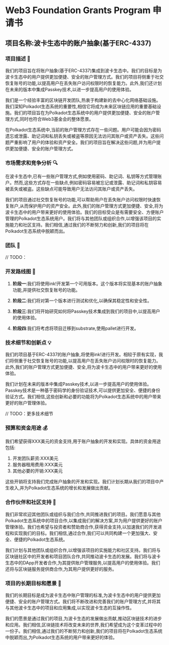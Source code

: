 # Web3 Foundation Grants Program 申请书

## 项目名称:波卡生态中的账户抽象(基于ERC-4337)

### 项目描述 📄

我们的项目旨在将账户抽象(基于ERC-4337)集成到波卡生态中。我们的目标是为波卡生态中的用户提供更加便捷、安全的账户管理方式。我们的项目将侧重于社交恢复账号的功能,以提高用户在丢失账户访问权限时的恢复能力。此外,我们还计划在未来的版本中集成Passkey技术,以进一步提高用户的使用体验。

我们是一个经验丰富的区块链开发团队,热衷于构建新的去中心化网络基础设施。我们深知Polkadot生态系统的重要性,相信它将成为未来区块链应用的重要基础设施。我们的项目旨在为Polkadot生态系统中的用户提供更加便捷、安全的账户管理方式,同时也符合Web3基金会的整体愿景。  
  
在Polkadot生态系统中,当前的账户管理方式存在一些问题。用户可能会因为密码遗忘或泄露、助记词和私钥丢失或被盗等原因无法访问其账户或资产丢失。这些问题严重影响了用户的体验和资产安全。我们的项目旨在解决这些问题,并为用户提供更加便捷、安全的账户管理方式。

### 市场需求和竞争分析 🔍

在波卡生态中,已有一些账户管理方式,例如使用密码、助记词、私钥等方式管理账户。然而,这些方式存在一些缺点,例如密码容易被忘记或泄露、助记词和私钥容易被丢失或被盗。这些缺点可能导致用户无法访问其账户或资产丢失。  

我们的项目通过社交恢复账号的功能,可以帮助用户在丢失账户访问权限时快速恢复账户,从而保护用户的资产安全。此外,我们的账户管理方式更加便捷、安全,将为波卡生态中的用户带来更好的使用体验。我们的目标受众是有需要安全、方便账户管理的Polkadot生态系统用户。我们将与其他团队或组织合作,以增强该项目的实施能力和社区支持。我们相信,通过我们的不断努力和创新,我们的项目将在Polkadot生态系统中脱颖而出。

### 团队 👥

// TODO：

### 开发路线图 🔩

1. **阶段一**:我们将使用ink!开发第一个可用版本。这个版本将实现基本的账户抽象功能,并提供社交恢复账号的功能。  

2. **阶段二**:我们将对第一个版本进行测试和优化,以确保其稳定性和安全性。  

3. **阶段三**:我们将开始研究如何将Passkey技术集成到我们的项目中,以提高用户的使用体验。  

4. **阶段四**:我们将考虑将项目迁移到substrate,使用pallet进行开发。

### 技术细节和创新点 💡

我们的项目基于ERC-4337的账户抽象,将使用ink!进行开发。相较于原有实现，我们将侧重于社交恢复账号的功能,以提高用户在丢失账户访问权限时的恢复能力。此外,我们的账户管理方式更加便捷、安全,将为波卡生态中的用户带来更好的使用体验。  

我们计划在未来的版本中集成Passkey技术,以进一步提高用户的使用体验。Passkey技术是一种基于密码学的身份验证技术,可以提供更加安全、便捷的身份验证方式。我们相信,这些创新和必要的功能将为Polkadot生态系统中的用户带来更好的账户管理体验。

// TODO：更多技术细节

### 预算和资金用途 💰

我们希望获得XXX美元的资金支持,用于账户抽象的开发和实现。具体的资金用途包括:  

1. 开发团队薪资:XXX美元  
2. 服务器租用费用:XXX美元  
3. 其他必要的开销:XXX美元

这些开销将支持我们完成账户抽象的开发和实现。我们计划长期从我们的项目中产生收入,并为Polkadot生态系统的增长和发展做出贡献。

### 合作伙伴和社区支持 🤝

我们非常欢迎其他团队或组织与我们合作,共同推进我们的项目。我们愿意与其他Polkadot生态系统中的项目合作,以集成我们的解决方案,并为用户提供更好的账户管理体验。我们也希望与投资者和赞助商合作,获得资金支持,以加速我们的开发进程和实现我们的目标。我们相信,通过合作,我们可以共同构建一个更加强大、安全、便捷的Polkadot生态系统。  

我们计划与其他团队或组织合作,以增强该项目的实施能力和社区支持。我们将与区块链社区中的开发者和项目团队合作,共同推动波卡生态的发展。我们将与波卡生态中的DApp开发者合作,为其提供账户管理服务,以提高用户的使用体验。我们还将与区块链服务提供商合作,为其用户提供更好的服务。

### 项目的长期目标和愿景 🌟

我们的长期目标是成为波卡生态中账户管理的标准,为波卡生态中的用户提供更加便捷、安全的账户管理方式。我们将不断改进和完善我们的账户管理方式,并将其与其他波卡生态中的项目和应用集成,以实现波卡生态的互操作性。  

我们的愿景是通过我们的项目,为波卡生态的发展做出贡献,推动区块链技术的进步和应用。我们相信,区块链技术将改变未来的世界,我们希望成为这个变革过程中的一份子。我们相信,通过我们的不断努力和创新,我们的项目将在Polkadot生态系统中脱颖而出,为Polkadot生态系统的用户带来更好的体验。
